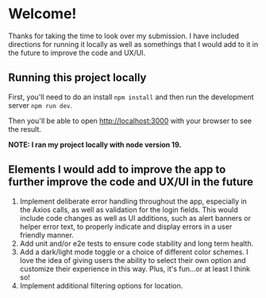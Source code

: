 # Welcome!

Thanks for taking the time to look over my submission.  I have included directions for running it locally as well as somethings that I would add to it in the future to improve the code and UX/UI.
## Running this project locally

First, you'll need to do an install `npm install` and then run the development server `npm run dev`.

Then you'll be able to open [http://localhost:3000](http://localhost:3000) with your browser to see the result.

**NOTE: I ran my project locally with node version 19.**

## Elements I would add to improve the app to further improve the code and UX/UI in the future

1. Implement deliberate error handling throughout the app, especially in the Axios calls, as well as validation for the login fields.  This would include code changes as well as UI additions, such as alert banners or helper error text, to properly indicate and display errors in a user friendly manner.
2. Add unit and/or e2e tests to ensure code stability and long term health.
3. Add a dark/light mode toggle or a choice of different color schemes.  I love the idea of giving users the ability to select their own option and customize their experience in this way.  Plus, it's fun...or at least I think so!
4. Implement additional filtering options for location.
